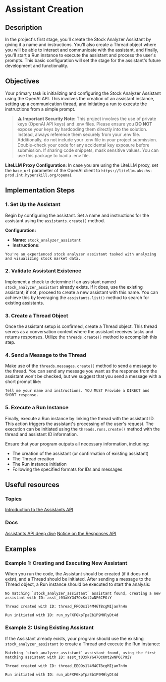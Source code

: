 # Assistant Creation

## Description

In the project's first stage, you'll create the Stock Analyzer Assistant by giving it a name and instructions. You'll also create a Thread object where you will be able to interact and communicate with the assistant, and finally, you'll start a Run instance to execute the assistant and process the user's prompts. This basic configuration will set the stage for the assistant's future development and functionality.

## Objectives

Your primary task is initializing and configuring the Stock Analyzer Assistant using the OpenAI API. This involves the creation of an assistant instance, setting up a communication thread, and initiating a run to execute the instructions from a simple prompt.

> ⚠️ **Important Security Note:**
> This project involves the use of private keys (OpenAI API keys) and .env files. Please ensure you **DO NOT** expose your keys by hardcoding them directly into the solution. Instead, always reference them securely from your .env file. Additionally, do not include your .env file in your project submission. Double-check your code for any accidental key exposure before submission. If sharing code snippets, mask sensitive values. You can use this package to load a .env file.

**LiteLLM Proxy Configuration:**
In case you are using the LiteLLM proxy, set the `base_url` parameter of the OpenAI client to `https://litellm.aks-hs-prod.int.hyperskill.org/openai`

## Implementation Steps

### 1. Set Up the Assistant
Begin by configuring the assistant. Set a name and instructions for the assistant using the `assistants.create()` method.

**Configuration:**
- **Name:** `stock_analyzer_assistant`
- **Instructions:**
```
You're an experienced stock analyzer assistant tasked with analyzing and visualizing stock market data.
```

### 2. Validate Assistant Existence
Implement a check to determine if an assistant named `stock_analyzer_assistant` already exists. If it does, use the existing assistant; if not, proceed to create a new assistant with this name. You can achieve this by leveraging the `assistants.list()` method to search for existing assistants.

### 3. Create a Thread Object
Once the assistant setup is confirmed, create a Thread object. This thread serves as a conversation context where the assistant receives tasks and returns responses. Utilize the `threads.create()` method to accomplish this step.

### 4. Send a Message to the Thread
Make use of the `threads.messages.create()` method to send a message to the thread. You can send any message you want as the response from the assistant won't be checked, but we suggest that you send a message with a short prompt like:

```
Tell me your name and instructions. YOU MUST Provide a DIRECT and SHORT response.
```

### 5. Execute a Run Instance
Finally, execute a Run instance by linking the thread with the assistant ID. This action triggers the assistant's processing of the user's request. The execution can be initiated using the `threads.runs.create()` method with the thread and assistant ID information.

Ensure that your program outputs all necessary information, including:
- The creation of the assistant (or confirmation of existing assistant)
- The Thread creation
- The Run instance initiation
- Following the specified formats for IDs and messages

## Useful resources 

### Topics 
[Introduction to the Assistants API](https://hyperskill.org/learn/step/45396)
### Docs
[Assistants API deep dive](https://platform.openai.com/docs/assistants/deep-dive)
[Notice on the Responses API](https://platform.openai.com/docs/guides/responses-vs-chat-completions)

## Examples

### Example 1: Creating and Executing New Assistant

When you run the code, the Assistant should be created (if it does not exist), and a Thread should be initiated. After sending a message to the Thread object, a Run instance should be executed to start the analysis:

```
No matching `stock_analyzer_assistant` assistant found, creating a new assistant with ID: asst_t03xkYG47OcKmt2wNP6CPOiY

Thread created with ID: thread_FFOOs1l4M4GT8cgMIjan7nHn

Run initiated with ID: run_xyFXFGkpTpaEb1P9MHlyDt4d
```

### Example 2: Using Existing Assistant

If the Assistant already exists, your program should use the existing `stock_analyzer_assistant` to create a Thread and execute the Run instance:

```
Matching `stock_analyzer_assistant` assistant found, using the first matching assistant with ID: asst_t03xkYG47OcKmt2wNP6CPOiY

Thread created with ID: thread_EEOOs1l4M4GT8cgMIjan7nHn

Run initiated with ID: run_abFXFGkpTpaEb1P9MHlyDt4d
```

